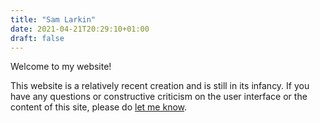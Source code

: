 ```yaml
---
title: "Sam Larkin"
date: 2021-04-21T20:29:10+01:00
draft: false
---
```


Welcome to my website!

This website is a relatively recent creation and is still in its infancy. If
you have any questions or constructive criticism on the user interface or the
content of this site, please do [let me know](/contact).
